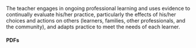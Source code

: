 <p>The teacher engages in ongoing professional learning and uses evidence to continually evaluate his/her practice, particularly the effects of his/her choices and actions on others (learners, families, other professionals, and the community), and adapts practice to meet the needs of each learner.</p>
<h4>PDFs</h4>
